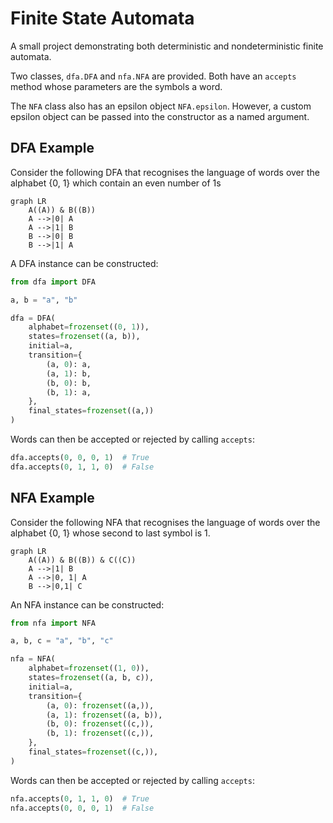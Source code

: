 # Finite State Automata

A small project demonstrating both deterministic and nondeterministic finite
automata.

Two classes, `dfa.DFA` and `nfa.NFA` are provided.
Both have an `accepts` method whose parameters are the symbols a word.

The `NFA` class also has an epsilon object `NFA.epsilon`.
However, a custom epsilon object can be passed into the constructor as a named
argument.

## DFA Example

Consider the following DFA that recognises the language of words over the
alphabet {0, 1} which contain an even number of 1s

```mermaid
graph LR
    A((A)) & B((B))
    A -->|0| A
    A -->|1| B
    B -->|0| B
    B -->|1| A
```

A DFA instance can be constructed:

```python
from dfa import DFA

a, b = "a", "b"

dfa = DFA(
    alphabet=frozenset((0, 1)),
    states=frozenset((a, b)),
    initial=a,
    transition={
        (a, 0): a,
        (a, 1): b,
        (b, 0): b,
        (b, 1): a,
    },
    final_states=frozenset((a,))
)
```

Words can then be accepted or rejected by calling `accepts`:

```python
dfa.accepts(0, 0, 0, 1)  # True
dfa.accepts(0, 1, 1, 0)  # False
```

## NFA Example

Consider the following NFA that recognises the language of words over the
alphabet {0, 1} whose second to last symbol is 1.

```mermaid
graph LR
    A((A)) & B((B)) & C((C))
    A -->|1| B
    A -->|0, 1| A
    B -->|0,1| C
```

An NFA instance can be constructed:

```python
from nfa import NFA

a, b, c = "a", "b", "c"

nfa = NFA(
    alphabet=frozenset((1, 0)),
    states=frozenset((a, b, c)),
    initial=a,
    transition={
        (a, 0): frozenset((a,)),
        (a, 1): frozenset((a, b)),
        (b, 0): frozenset((c,)),
        (b, 1): frozenset((c,)),
    },
    final_states=frozenset((c,)),
)
```

Words can then be accepted or rejected by calling `accepts`:

```python
nfa.accepts(0, 1, 1, 0)  # True
nfa.accepts(0, 0, 0, 1)  # False
```

